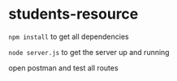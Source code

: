# students-resource

<code>npm install</code> to get all dependencies

<code>node server.js</code> to get the server up and running

open postman and test all routes
